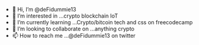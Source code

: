 - 👋 Hi, I’m @deFidummie13
- 👀 I’m interested in ...crypto blockchain IoT 
- 🌱 I’m currently learning ...Crypto/bitcoin tech and css on freecodecamp
- 💞️ I’m looking to collaborate on ...anything crypto 
- 📫 How to reach me ...@deFidummie13 on twitter

<!---
deFidummie13/deFidummie13 is a ✨ special ✨ repository because its `README.md` (this file) appears on your GitHub profile.
You can click the Preview link to take a look at your changes.
--->
